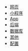 <!--
 * @version: 1.0.0
 * @Date: 2019-08-08 19:43:58
 * @LastEditTime: 2019-08-08 19:43:58
 -->
* [网页](view/web/web.md)
* [小程序](view/mini/wxmini.md)
* [App](view/App/App.md)
* [后端](view/backend/backend.md)
* [数据库](view/database/database.md)
* [其他](view/else/else.md)
* [配置](view/config/config.md)